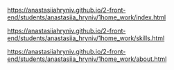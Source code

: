 https://anastasiiahryniv.github.io/2-front-end/students/anastasiia_hryniv/1home_work/index.html

https://anastasiiahryniv.github.io/2-front-end/students/anastasiia_hryniv/1home_work/skills.html

https://anastasiiahryniv.github.io/2-front-end/students/anastasiia_hryniv/1home_work/about.html

